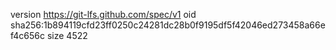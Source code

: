 version https://git-lfs.github.com/spec/v1
oid sha256:1b894119cfd23ff0250c24281dc28b0f9195df5f42046ed273458a66ef4c656c
size 4522
